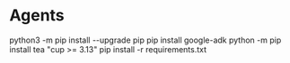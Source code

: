 # Agents
python3 -m pip install --upgrade pip
pip install google-adk
python -m pip install tea "cup >= 3.13"
pip install -r requirements.txt
